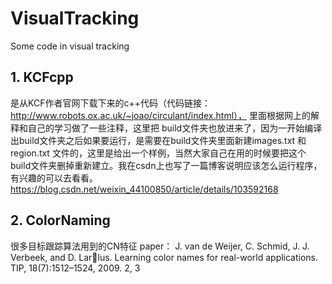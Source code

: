 # VisualTracking
Some code in visual tracking

## 1. KCFcpp 
是从KCF作者官网下载下来的c++代码（代码链接：http://www.robots.ox.ac.uk/~joao/circulant/index.html），
里面根据网上的解释和自己的学习做了一些注释，这里把 build文件夹也放进来了，因为一开始编译出build文件夹之后如果要运行，是需要在build文件夹里面新建images.txt 和 region.txt 文件的，这里是给出一个样例，当然大家自己在用的时候要把这个build文件夹删掉重新建立。我在csdn上也写了一篇博客说明应该怎么运行程序，有兴趣的可以去看看。
  https://blog.csdn.net/weixin_44100850/article/details/103592168
  
 ## 2. ColorNaming
很多目标跟踪算法用到的CN特征
paper：
J. van de Weijer, C. Schmid, J. J. Verbeek, and D. Larlus. Learning color names for real-world applications. TIP,
18(7):1512–1524, 2009. 2, 3
